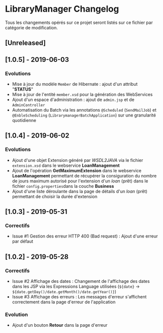 # LibraryManager Changelog
Tous les changements opérés sur ce projet seront listés sur ce fichier par catégorie de modification.

## [Unreleased]

## [1.0.5] - 2019-06-03
### Evolutions
- Mise à jour du modèle `Member` de Hibernate : ajout d'un attribut "**STATUS**"
- Mise à jour de l'entité `member.xsd` pour la génération des WebServices
- Ajout d'un espace d'administration : ajout de `admin.jsp` et de `AdminController`
- Automatisation du Batch via les annotations `@Scheduled` (`SendMailJob`) et `@EnbleScheduling` (`LibrarymanagerBatchApplication`) sur une granularité quotidienne 

## [1.0.4] - 2019-06-02
### Evolutions
- Ajout d'une objet Extension généré par *WSDL2JAVA* via le fichier `extension.xsd` dans le webservice **LoanManagement**
- Ajout de l'opération **GetMaximumExtension** dans le webservice **LoanManagement** permettant de récupérer la consiguration du nombre de jours maximum autorisé pour l'extension d'un *loan* (prêt) dans le fichier `config.properties`dans la couche **Business**
- Ajout d'une liste déroulante dans la page de détails d'un *loan* (prêt) permettant de choisir la durée d'extension

## [1.0.3] - 2019-05-31
### Correctifs 
- Issue #1 Gestion des erreur HTTP 400 (Bad request) : Ajout d'une erreur par défaut

## [1.0.2] - 2019-05-28
### Correctifs
- Issue #2 Affichage des dates : Changement de l'affichage des dates dans les JSP via les Expressions Language utilisées (`${date}` -> `${date.getDay()/date.getMonth()/date.getYear()}`)
- Issue #3 Affichage des erreurs : Les messages d'erreur s'affichent correctement dans la page d'erreur de l'application

### Evolution
- Ajout d'un bouton **Retour** dans la page d'erreur
